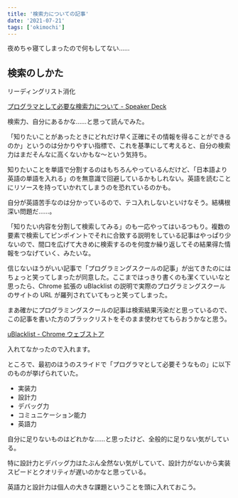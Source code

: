 ```yaml
---
title: '検索力についての記事'
date: '2021-07-21'
tags: ['okimochi']
---
```


夜めちゃ寝てしまったので何もしてない……

## 検索のしかた

リーディングリスト消化

[プログラマとして必要な検索力について \- Speaker Deck](https://speakerdeck.com/shunshobon/puroguramatositebi-yao-najian-suo-li-nituite)

検索力、自分にあるかな……と思って読んでみた。

「知りたいことがあったときにどれだけ早く正確にその情報を得ることができるのか」というのは分かりやすい指標で、これを基準にして考えると、自分の検索力はまだそんなに高くないかもな〜という気持ち。

知りたいことを単語で分割するのはもちろんやっているんだけど、「日本語より英語の単語を入れる」のを無意識で回避しているかもしれない。英語を読むことにリソースを持っていかれてしまうのを恐れているのかも。

自分が英語苦手なのは分かっているので、テコ入れしないといけなそう。結構根深い問題だ……。

「知りたい内容を分割して検索してみる」のも一応やってはいるつもり。複数の要素で検索してピンポイントでそれに合致する説明をしている記事はやっぱり少ないので、間口を広げて大きめに検索するのを何度か繰り返してその結果得た情報をつなげていく、みたいな。

信じないほうがいい記事で「プログラミングスクールの記事」が出てきたのにはちょっと笑ってしまったが同意した。ここまではっきり書くのも潔くていいなと思ったら、Chrome 拡張の uBlacklist の説明で実際のプログラミングスクールのサイトの URL が羅列されていてもっと笑ってしまった。

まあ確かにプログラミングスクールの記事は検索結果汚染だと思っているので、この記事を書いた方のブラックリストをそのまま使わせてもらおうかなと思う。

[uBlacklist \- Chrome ウェブストア](https://chrome.google.com/webstore/detail/ublacklist/pncfbmialoiaghdehhbnbhkkgmjanfhe?hl=ja)

入れてなかったので入れます。

ところで、最初のほうのスライドで「プログラマとして必要そうなもの」に以下のものが挙げられていた。

- 実装力
- 設計力
- デバッグ力
- コミュニケーション能力
- 英語力

自分に足りないものはどれかな……と思ったけど、全般的に足りない気がしている。

特に設計力とデバッグ力はたぶん全然ない気がしていて、設計力がないから実装スピードとクオリティが遅いのかなと思っている。

英語力と設計力は個人の大きな課題ということを頭に入れておこう。
